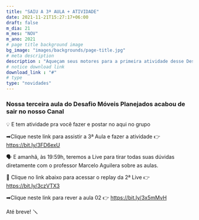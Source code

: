```yaml
---
title: "SAIU A 3ª AULA + ATIVIDADE"
date: 2021-11-21T15:27:17+06:00
draft: false
m_dia: 21
m_mes: "NOV"
m_ano: 2021
# page title background image
bg_image: "images/backgrounds/page-title.jpg"
# meta description
description : "Aqueçam seus motores para a primeira atividade desse Desafio"
# notice download link
download_link : "#"
# type
type: "novidades"
---
```



### Nossa terceira aula do Desafio Móveis Planejados acabou de sair no nosso Canal

💡 E tem atividade pra você fazer e postar no aqui no grupo

➡Clique neste link para assistir a 3ª Aula e fazer a atividade 👉 https://bit.ly/3FD6exU

🗣 E amanhã, às 19:59h, teremos a Live para tirar todas suas dúvidas diretamente com o professor Marcelo Aguilera sobre as aulas.

🎥 Clique no link abaixo para acessar o replay da 2ª Live 👉 https://bit.ly/3czVTX3

➡Clique neste link para rever a aula 02 👉 https://bit.ly/3x5mMvH

Até breve! 🪛

